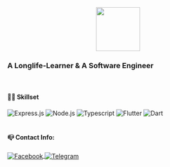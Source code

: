 <div align="center">
    <img src="https://25.media.tumblr.com/03f4da17fb89ade647863d640eddbfba/tumblr_msv2wqoLW11qiv1fao1_1280.gif" width="100"/>
</div>

### A Longlife-Learner & A Software Engineer

<br/>

#### 🤹‍♂️ Skillset

<div>
    <picture>
        <source media="(prefers-color-scheme: dark)" srcset="https://img.shields.io/badge/Express.js-404D59?&style=for-the-badge&logoColor=white">
        <img align="center" alt="Express.js" src="https://img.shields.io/badge/Express.js-404D59.svg?&style=for-the-badge&logoColor=white">
    </picture>
     <picture>
        <source media="(prefers-color-scheme: dark)" srcset="https://img.shields.io/badge/Node.js-43853D?style=for-the-badge&logo=node.js&logoColor=white">
        <img align="center" alt="Node.js" src="https://img.shields.io/badge/Node.js-43853D?style=for-the-badge&logo=node.js&logoColor=white">
    </picture>
    </picture>
     <picture>
        <source media="(prefers-color-scheme: dark)" srcset="https://img.shields.io/badge/TypeScript-007ACC?style=for-the-badge&logo=typescript&logoColor=white">
        <img align="center" alt="Typescript" src="https://img.shields.io/badge/TypeScript-007ACC?style=for-the-badge&logo=typescript&logoColor=white">
    </picture>
     <picture>
        <source media="(prefers-color-scheme: dark)" srcset="https://img.shields.io/badge/Flutter-%2302569B.svg?&style=for-the-badge&logo=flutter&logoColor=white">
        <img align="center" alt="Flutter" src="https://img.shields.io/badge/Flutter-%2302569B.svg?&style=for-the-badge&logo=flutter&logoColor=white">
    </picture>
    <picture>
        <source media="(prefers-color-scheme: dark)" srcset="https://img.shields.io/badge/dart-%230175C2.svg?&style=for-the-badge&logo=dart&logoColor=white">
        <img align="center" alt="Dart" src="https://img.shields.io/badge/dart-%230175C2.svg?&style=for-the-badge&logo=dart&logoColor=white">
    </picture>
</div>
 
<br/>

  
 #### 📪 Contact Info: 
 
 <p>
 <a href="mailto:mouayad.alhamwi.ma@gmail.com" target="_blank">
  <picture>
    <source media="(prefers-color-scheme: dark)" srcset="https://img.shields.io/badge/Email-%230D1117?style=for-the-badge&logo=Gmail&logoColor=white">
    <img align="center" alt="Facebook" src="https://img.shields.io/badge/Email-white?style=for-the-badge&logo=Gmail&logoColor=black">
  </picture>
 </a>
 <a href="https://t.me/DDragon13" target="_blank">
  <picture>
    <source media="(prefers-color-scheme: dark)" srcset="https://img.shields.io/badge/Telegram-%230D1117?style=for-the-badge&logo=telegram&logoColor=white">
    <img align="center" alt="Telegram" src="https://img.shields.io/badge/Telegram-white?style=for-the-badge&logo=telegram&logoColor=black">
  </picture>
 </a>
</p>
